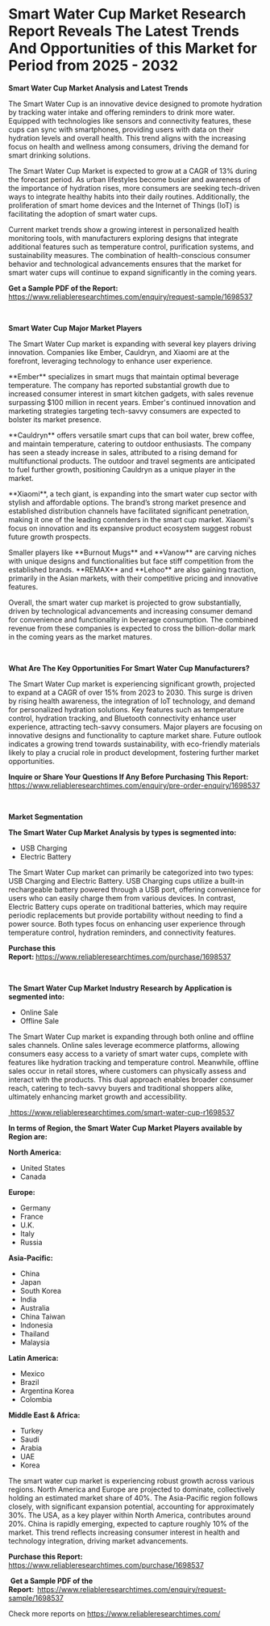<p><h1>Smart Water Cup Market Research Report Reveals The Latest Trends And Opportunities of this Market for Period from 2025 - 2032</h1></p><p><strong>Smart Water Cup Market Analysis and Latest Trends</strong></p>
<p><p>The Smart Water Cup is an innovative device designed to promote hydration by tracking water intake and offering reminders to drink more water. Equipped with technologies like sensors and connectivity features, these cups can sync with smartphones, providing users with data on their hydration levels and overall health. This trend aligns with the increasing focus on health and wellness among consumers, driving the demand for smart drinking solutions.</p><p>The Smart Water Cup Market is expected to grow at a CAGR of 13% during the forecast period. As urban lifestyles become busier and awareness of the importance of hydration rises, more consumers are seeking tech-driven ways to integrate healthy habits into their daily routines. Additionally, the proliferation of smart home devices and the Internet of Things (IoT) is facilitating the adoption of smart water cups.</p><p>Current market trends show a growing interest in personalized health monitoring tools, with manufacturers exploring designs that integrate additional features such as temperature control, purification systems, and sustainability measures. The combination of health-conscious consumer behavior and technological advancements ensures that the market for smart water cups will continue to expand significantly in the coming years.</p></p>
<p><strong>Get a Sample PDF of the Report:&nbsp;</strong> <a href="https://www.reliableresearchtimes.com/enquiry/request-sample/1698537?utm_campaign=2007&utm_medium=2&utm_source=Github&utm_content=ia&utm_term=05042025&utm_id=smart-water-cup">https://www.reliableresearchtimes.com/enquiry/request-sample/1698537</a></p>
<p>&nbsp;</p>
<p><strong>Smart Water Cup Major Market Players</strong></p>
<p><p>The Smart Water Cup market is expanding with several key players driving innovation. Companies like Ember, Cauldryn, and Xiaomi are at the forefront, leveraging technology to enhance user experience.</p><p>**Ember** specializes in smart mugs that maintain optimal beverage temperature. The company has reported substantial growth due to increased consumer interest in smart kitchen gadgets, with sales revenue surpassing $100 million in recent years. Ember's continued innovation and marketing strategies targeting tech-savvy consumers are expected to bolster its market presence.</p><p>**Cauldryn** offers versatile smart cups that can boil water, brew coffee, and maintain temperature, catering to outdoor enthusiasts. The company has seen a steady increase in sales, attributed to a rising demand for multifunctional products. The outdoor and travel segments are anticipated to fuel further growth, positioning Cauldryn as a unique player in the market.</p><p>**Xiaomi**, a tech giant, is expanding into the smart water cup sector with stylish and affordable options. The brand’s strong market presence and established distribution channels have facilitated significant penetration, making it one of the leading contenders in the smart cup market. Xiaomi's focus on innovation and its expansive product ecosystem suggest robust future growth prospects.</p><p>Smaller players like **Burnout Mugs** and **Vanow** are carving niches with unique designs and functionalities but face stiff competition from the established brands. **REMAX** and **Lehoo** are also gaining traction, primarily in the Asian markets, with their competitive pricing and innovative features.</p><p>Overall, the smart water cup market is projected to grow substantially, driven by technological advancements and increasing consumer demand for convenience and functionality in beverage consumption. The combined revenue from these companies is expected to cross the billion-dollar mark in the coming years as the market matures.</p></p>
<p>&nbsp;</p>
<p><strong>What Are The Key Opportunities For Smart Water Cup Manufacturers?</strong></p>
<p><p>The Smart Water Cup market is experiencing significant growth, projected to expand at a CAGR of over 15% from 2023 to 2030. This surge is driven by rising health awareness, the integration of IoT technology, and demand for personalized hydration solutions. Key features such as temperature control, hydration tracking, and Bluetooth connectivity enhance user experience, attracting tech-savvy consumers. Major players are focusing on innovative designs and functionality to capture market share. Future outlook indicates a growing trend towards sustainability, with eco-friendly materials likely to play a crucial role in product development, fostering further market opportunities.</p></p>
<p><strong>Inquire or Share Your Questions If Any Before Purchasing This Report:</strong> <a href="https://www.reliableresearchtimes.com/enquiry/pre-order-enquiry/1698537?utm_campaign=2007&utm_medium=2&utm_source=Github&utm_content=ia&utm_term=05042025&utm_id=smart-water-cup">https://www.reliableresearchtimes.com/enquiry/pre-order-enquiry/1698537</a></p>
<p>&nbsp;</p>
<p><strong>Market Segmentation</strong></p>
<p><strong>The Smart Water Cup Market Analysis by types is segmented into:</strong></p>
<p><ul><li>USB Charging</li><li>Electric Battery</li></ul></p>
<p><p>The Smart Water Cup market can primarily be categorized into two types: USB Charging and Electric Battery. USB Charging cups utilize a built-in rechargeable battery powered through a USB port, offering convenience for users who can easily charge them from various devices. In contrast, Electric Battery cups operate on traditional batteries, which may require periodic replacements but provide portability without needing to find a power source. Both types focus on enhancing user experience through temperature control, hydration reminders, and connectivity features.</p></p>
<p><strong>Purchase this Report:&nbsp;</strong><a href="https://www.reliableresearchtimes.com/purchase/1698537?utm_campaign=2007&utm_medium=2&utm_source=Github&utm_content=ia&utm_term=05042025&utm_id=smart-water-cup">https://www.reliableresearchtimes.com/purchase/1698537</a></p>
<p>&nbsp;</p>
<p><strong>The Smart Water Cup Market Industry Research by Application is segmented into:</strong></p>
<p><ul><li>Online Sale</li><li>Offline Sale</li></ul></p>
<p><p>The Smart Water Cup market is expanding through both online and offline sales channels. Online sales leverage ecommerce platforms, allowing consumers easy access to a variety of smart water cups, complete with features like hydration tracking and temperature control. Meanwhile, offline sales occur in retail stores, where customers can physically assess and interact with the products. This dual approach enables broader consumer reach, catering to tech-savvy buyers and traditional shoppers alike, ultimately enhancing market growth and accessibility.</p></p>
<p><a href="https://www.reliableresearchtimes.com/smart-water-cup-r1698537?utm_campaign=2007&utm_medium=2&utm_source=Github&utm_content=ia&utm_term=05042025&utm_id=smart-water-cup">&nbsp;https://www.reliableresearchtimes.com/smart-water-cup-r1698537</a></p>
<p><strong>In terms of Region, the Smart Water Cup Market Players available by Region are:</strong></p>
<p>
    <p> <strong> North America: </strong>
        <ul>
            <li>United States</li>
            <li>Canada</li>
        </ul>
        </p> 
    <p> <strong> Europe: </strong>
        <ul>
            <li>Germany</li>
            <li>France</li>
            <li>U.K.</li>
            <li>Italy</li>
            <li>Russia</li>
        </ul>
        </p> 
    <p> <strong> Asia-Pacific: </strong>
        <ul>
            <li>China</li>
            <li>Japan</li>
            <li>South Korea</li>
            <li>India</li>
            <li>Australia</li>
            <li>China Taiwan</li>
            <li>Indonesia</li>
            <li>Thailand</li>
            <li>Malaysia</li>
        </ul>
        </p> 
    <p> <strong> Latin America: </strong>
        <ul>
            <li>Mexico</li>
            <li>Brazil</li>
            <li>Argentina Korea</li>
            <li>Colombia</li>
        </ul>
        </p> 
    <p> <strong> Middle East & Africa: </strong>
        <ul>
            <li>Turkey</li>
            <li>Saudi</li>
            <li>Arabia</li>
            <li>UAE</li>
            <li>Korea</li>
        </ul>
    </p>
    </p>
<p><p>The smart water cup market is experiencing robust growth across various regions. North America and Europe are projected to dominate, collectively holding an estimated market share of 40%. The Asia-Pacific region follows closely, with significant expansion potential, accounting for approximately 30%. The USA, as a key player within North America, contributes around 20%. China is rapidly emerging, expected to capture roughly 10% of the market. This trend reflects increasing consumer interest in health and technology integration, driving market advancements.</p></p>
<p><strong>Purchase this Report: </strong><a href="https://www.reliableresearchtimes.com/purchase/1698537?utm_campaign=2007&utm_medium=2&utm_source=Github&utm_content=ia&utm_term=05042025&utm_id=smart-water-cup">https://www.reliableresearchtimes.com/purchase/1698537</a></p>
<p>&nbsp;<strong>Get a Sample PDF of the Report:&nbsp;&nbsp;</strong><a href="https://www.reliableresearchtimes.com/enquiry/request-sample/1698537?utm_campaign=2007&utm_medium=2&utm_source=Github&utm_content=ia&utm_term=05042025&utm_id=smart-water-cup">https://www.reliableresearchtimes.com/enquiry/request-sample/1698537</a></p>
<p><strong></strong></p>
<p>Check more reports on <a href="https://www.reliableresearchtimes.com/?utm_campaign=2007&utm_medium=2&utm_source=Github&utm_content=ia&utm_term=05042025&utm_id=smart-water-cup">https://www.reliableresearchtimes.com/</a></p>